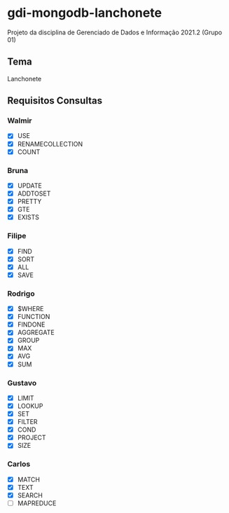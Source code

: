 # gdi-mongodb-lanchonete
Projeto da disciplina de Gerenciado de Dados e Informação 2021.2 (Grupo 01)

## Tema
Lanchonete

## Requisitos Consultas

### Walmir
- [x] USE
- [x] RENAMECOLLECTION
- [X] COUNT

### Bruna
- [x] UPDATE
- [x] ADDTOSET
- [x] PRETTY
- [x] GTE
- [x] EXISTS

### Filipe
- [x] FIND
- [x] SORT
- [x] ALL
- [x] SAVE

### Rodrigo
- [x] $WHERE
- [x] FUNCTION
- [x] FINDONE
- [x] AGGREGATE
- [x] GROUP
- [x] MAX
- [x] AVG
- [x] SUM

### Gustavo
- [x] LIMIT
- [x] LOOKUP
- [x] SET
- [x] FILTER
- [x] COND
- [x] PROJECT
- [x] SIZE

### Carlos
- [x] MATCH
- [x] TEXT
- [x] SEARCH
- [ ] MAPREDUCE